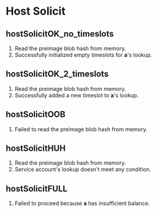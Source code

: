 # Host Solicit  

## hostSolicitOK_no_timeslots
1. Read the preimage blob hash from memory.  
2. Successfully initialized empty timeslots for **a**'s lookup.  

## hostSolicitOK_2_timeslots
1. Read the preimage blob hash from memory.  
2. Successfully added a new timeslot to **a**'s lookup.  

## hostSolicitOOB  
1. Failed to read the preimage blob hash from memory.  

## hostSolicitHUH  
1. Read the preimage blob hash from memory.  
2. Service account's lookup doesn't meet any condition.  

## hostSolicitFULL  
1. Failed to proceed because **a** has insufficient balance.  
